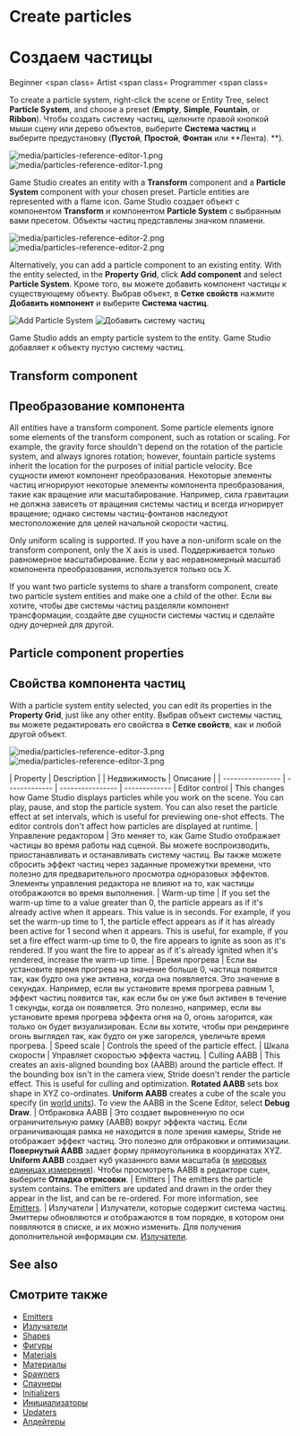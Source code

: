 # Create particles
# Создаем частицы

<span class="label label-doc-level">Beginner</span>
<span class=
<span class="label label-doc-audience">Artist</span>
<span class=
<span class="label label-doc-audience">Programmer</span>
<span class=

To create a particle system, right-click the scene or Entity Tree, select **Particle System**, and choose a preset (**Empty**, **Simple**, **Fountain**, or **Ribbon**).
Чтобы создать систему частиц, щелкните правой кнопкой мыши сцену или дерево объектов, выберите **Система частиц** и выберите предустановку (**Пустой**, **Простой**, **Фонтан** или **Лента).  **).

![media/particles-reference-editor-1.png](media/particles-reference-editor-1.png)
![media/particles-reference-editor-1.png](media/particles-reference-editor-1.png)

Game Studio creates an entity with a **Transform** component and a **Particle System** component with your chosen preset. Particle entities are represented with a flame icon.
Game Studio создает объект с компонентом **Transform** и компонентом **Particle System** с выбранным вами пресетом.  Объекты частиц представлены значком пламени.

![media/particles-reference-editor-2.png](media/particles-reference-editor-2.png) 
![media/particles-reference-editor-2.png](media/particles-reference-editor-2.png)

Alternatively, you can add a particle component to an existing entity. With the entity selected, in the **Property Grid**, click **Add component** and select **Particle System**.
Кроме того, вы можете добавить компонент частицы к существующему объекту.  Выбрав объект, в **Сетке свойств** нажмите **Добавить компонент** и выберите **Система частиц**.

![Add Particle System](tutorials/media/add-particle-system.png)
![Добавить систему частиц](tutorials/media/add-particle-system.png)

Game Studio adds an empty particle system to the entity.
Game Studio добавляет к объекту пустую систему частиц.

## Transform component
## Преобразование компонента

All entities have a transform component. Some particle elements ignore some elements of the transform component, such as rotation or scaling. For example, the gravity force shouldn't depend on the rotation of the particle system, and always ignores rotation; however, fountain particle systems inherit the location for the purposes of initial particle velocity.
Все сущности имеют компонент преобразования.  Некоторые элементы частиц игнорируют некоторые элементы компонента преобразования, такие как вращение или масштабирование.  Например, сила гравитации не должна зависеть от вращения системы частиц и всегда игнорирует вращение;  однако системы частиц-фонтанов наследуют местоположение для целей начальной скорости частиц.

Only uniform scaling is supported. If you have a non-uniform scale on the transform component, only the X axis is used.
Поддерживается только равномерное масштабирование.  Если у вас неравномерный масштаб компонента преобразования, используется только ось X.

If you want two particle systems to share a transform component, create two particle system entities and make one a child of the other.
Если вы хотите, чтобы две системы частиц разделяли компонент трансформации, создайте две сущности системы частиц и сделайте одну дочерней для другой.

## Particle component properties
## Свойства компонента частиц

With a particle system entity selected, you can edit its properties in the **Property Grid**, just like any other entity.
Выбрав объект системы частиц, вы можете редактировать его свойства в **Сетке свойств**, как и любой другой объект.

![media/particles-reference-editor-3.png](media/particles-reference-editor-3.png)
![media/particles-reference-editor-3.png](media/particles-reference-editor-3.png)

| Property         | Description |
|  Недвижимость |  Описание |
| ---------------- | -------------
|  ---------------- |  -------------
| Editor control | This changes how Game Studio displays particles while you work on the scene. You can play, pause, and stop the particle system. You can also reset the particle effect at set intervals, which is useful for previewing one-shot effects. The editor controls don't affect how particles are displayed at runtime.
|  Управление редактором |  Это меняет то, как Game Studio отображает частицы во время работы над сценой.  Вы можете воспроизводить, приостанавливать и останавливать систему частиц.  Вы также можете сбросить эффект частиц через заданные промежутки времени, что полезно для предварительного просмотра одноразовых эффектов.  Элементы управления редактора не влияют на то, как частицы отображаются во время выполнения.
| Warm-up time  | If you set the warm-up time to a value greater than 0, the particle appears as if it's already active when it appears. This value is in seconds. For example, if you set the warm-up time to 1, the particle effect appears as if it has already been active for 1 second when it appears. This is useful, for example, if you set a fire effect warm-up time to 0, the fire appears to ignite as soon as it's rendered. If you want the fire to appear as if it's already ignited when it's rendered, increase the warm-up time.
|  Время прогрева |  Если вы установите время прогрева на значение больше 0, частица появится так, как будто она уже активна, когда она появляется.  Это значение в секундах.  Например, если вы установите время прогрева равным 1, эффект частиц появится так, как если бы он уже был активен в течение 1 секунды, когда он появляется.  Это полезно, например, если вы установите время прогрева эффекта огня на 0, огонь загорится, как только он будет визуализирован.  Если вы хотите, чтобы при рендеринге огонь выглядел так, как будто он уже загорелся, увеличьте время прогрева.
| Speed scale  | Controls the speed of the particle effect.
|  Шкала скорости |  Управляет скоростью эффекта частиц.
| Culling AABB | This creates an axis-aligned bounding box (AABB) around the particle effect. If the bounding box isn't in the camera view, Stride doesn't render the particle effect. This is useful for culling and optimization. **Rotated AABB** sets box shape in XYZ co-ordinates. **Uniform AABB** creates a cube of the scale you specify (in [world units](../game-studio/world-units.md)). To view the AABB in the Scene Editor, select **Debug Draw**.
|  Отбраковка AABB |  Это создает выровненную по оси ограничительную рамку (AABB) вокруг эффекта частиц.  Если ограничивающая рамка не находится в поле зрения камеры, Stride не отображает эффект частиц.  Это полезно для отбраковки и оптимизации.  **Повернутый AABB** задает форму прямоугольника в координатах XYZ.  **Uniform AABB** создает куб указанного вами масштаба (в [мировых единицах измерения](../game-studio/world-units.md)).  Чтобы просмотреть AABB в редакторе сцен, выберите **Отладка отрисовки**.
| Emitters | The emitters the particle system contains. The emitters are updated and drawn in the order they appear in the list, and can be re-ordered. For more information, see [Emitters](emitters.md).
|  Излучатели |  Излучатели, которые содержит система частиц.  Эмиттеры обновляются и отображаются в том порядке, в котором они появляются в списке, и их можно изменить.  Для получения дополнительной информации см. [Излучатели](emitters.md).

## See also
## Смотрите также

* [Emitters](emitters.md)
* [Излучатели](emitters.md)
* [Shapes](shapes.md)
* [Фигуры](shapes.md)
* [Materials](materials.md)
* [Материалы](materials.md)
* [Spawners](spawners.md)
* [Спаунеры](spawners.md)
* [Initializers](initializers.md)
* [Инициализаторы](initializers.md)
* [Updaters](updaters.md)
* [Апдейтеры](updaters.md)
